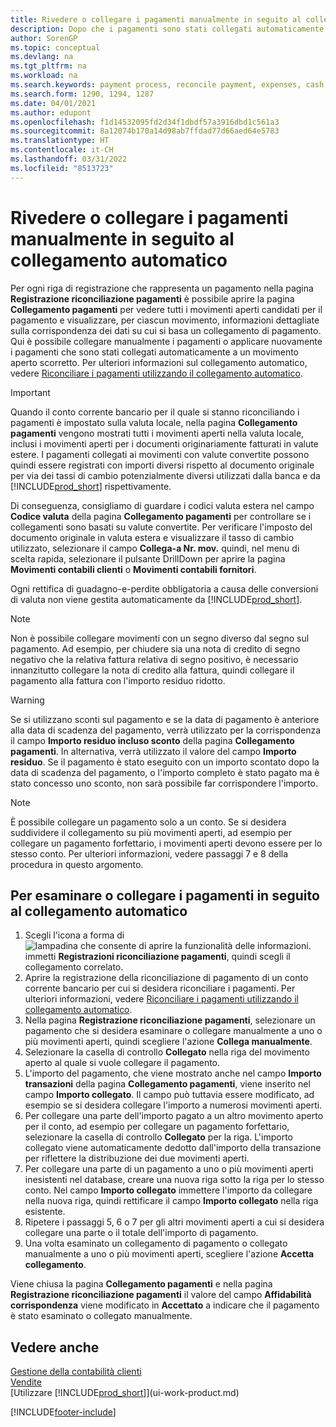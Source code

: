 ```yaml
---
title: Rivedere o collegare i pagamenti manualmente in seguito al collegamento automatico
description: Dopo che i pagamenti sono stati collegati automaticamente, è possibile verificare tutti i movimenti relativi a un pagamento e ricollegare manualmente i movimenti che sono stati collegati erroneamente.
author: SorenGP
ms.topic: conceptual
ms.devlang: na
ms.tgt_pltfrm: na
ms.workload: na
ms.search.keywords: payment process, reconcile payment, expenses, cash receipts
ms.search.form: 1290, 1294, 1287
ms.date: 04/01/2021
ms.author: edupont
ms.openlocfilehash: f1d14532095fd2d34f1dbdf57a3916dbd1c561a3
ms.sourcegitcommit: 8a12074b170a14d98ab7ffdad77d66aed64e5783
ms.translationtype: HT
ms.contentlocale: it-CH
ms.lasthandoff: 03/31/2022
ms.locfileid: "8513723"
---
```

# <a name="review-and-apply-payments-manually-after-automatic-application"></a>Rivedere o collegare i pagamenti manualmente in seguito al collegamento automatico
Per ogni riga di registrazione che rappresenta un pagamento nella pagina **Registrazione riconciliazione pagamenti** è possibile aprire la pagina **Collegamento pagamenti** per vedere tutti i movimenti aperti candidati per il pagamento e visualizzare, per ciascun movimento, informazioni dettagliate sulla corrispondenza dei dati su cui si basa un collegamento di pagamento. Qui è possibile collegare manualmente i pagamenti o applicare nuovamente i pagamenti che sono stati collegati automaticamente a un movimento aperto scorretto. Per ulteriori informazioni sul collegamento automatico, vedere [Riconciliare i pagamenti utilizzando il collegamento automatico](receivables-how-reconcile-payments-auto-application.md).

> [!IMPORTANT]  
>   Quando il conto corrente bancario per il quale si stanno riconciliando i pagamenti è impostato sulla valuta locale, nella pagina **Collegamento pagamenti** vengono mostrati tutti i movimenti aperti nella valuta locale, inclusi i movimenti aperti per i documenti originariamente fatturati in valute estere. I pagamenti collegati ai movimenti con valute convertite possono quindi essere registrati con importi diversi rispetto al documento originale per via dei tassi di cambio potenzialmente diversi utilizzati dalla banca e da [!INCLUDE[prod_short](includes/prod_short.md)] rispettivamente.

Di conseguenza, consigliamo di guardare i codici valuta estera nel campo **Codice valuta** della pagina **Collegamento pagamenti** per controllare se i collegamenti sono basati su valute convertite. Per verificare l'imposto del documento originale in valuta estera e visualizzare il tasso di cambio utilizzato, selezionare il campo **Collega-a Nr. mov.** quindi, nel menu di scelta rapida, selezionare il pulsante DrillDown per aprire la pagina **Movimenti contabili clienti** o **Movimenti contabili fornitori**.

Ogni rettifica di guadagno-e-perdite obbligatoria a causa delle conversioni di valuta non viene gestita automaticamente da [!INCLUDE[prod_short](includes/prod_short.md)].

> [!NOTE]  
>   Non è possibile collegare movimenti con un segno diverso dal segno sul pagamento. Ad esempio, per chiudere sia una nota di credito di segno negativo che la relativa fattura relativa di segno positivo, è necessario innanzitutto collegare la nota di credito alla fattura, quindi collegare il pagamento alla fattura con l'importo residuo ridotto.

> [!WARNING]  
>   Se si utilizzano sconti sul pagamento e se la data di pagamento è anteriore alla data di scadenza del pagamento, verrà utilizzato per la corrispondenza il campo **Importo residuo incluso sconto** della pagina **Collegamento pagamenti**. In alternativa, verrà utilizzato il valore del campo **Importo residuo**. Se il pagamento è stato eseguito con un importo scontato dopo la data di scadenza del pagamento, o l'importo completo è stato pagato ma è stato concesso uno sconto, non sarà possibile far corrispondere l'importo.

> [!NOTE]  
>   È possibile collegare un pagamento solo a un conto. Se si desidera suddividere il collegamento su più movimenti aperti, ad esempio per collegare un pagamento forfettario, i movimenti aperti devono essere per lo stesso conto. Per ulteriori informazioni, vedere passaggi 7 e 8 della procedura in questo argomento.

## <a name="to-review-or-apply-payments-after-automatic-application"></a>Per esaminare o collegare i pagamenti in seguito al collegamento automatico
1. Scegli l'icona a forma di ![lampadina che consente di aprire la funzionalità delle informazioni.](media/ui-search/search_small.png "Dimmi cosa vuoi fare") immetti **Registrazioni riconciliazione pagamenti**, quindi scegli il collegamento correlato.
2. Aprire la registrazione della riconciliazione di pagamento di un conto corrente bancario per cui si desidera riconciliare i pagamenti. Per ulteriori informazioni, vedere [Riconciliare i pagamenti utilizzando il collegamento automatico](receivables-how-reconcile-payments-auto-application.md).
3. Nella pagina **Registrazione riconciliazione pagamenti**, selezionare un pagamento che si desidera esaminare o collegare manualmente a uno o più movimenti aperti, quindi scegliere l'azione **Collega manualmente**.
4. Selezionare la casella di controllo **Collegato** nella riga del movimento aperto al quale si vuole collegare il pagamento.
5. L'importo del pagamento, che viene mostrato anche nel campo **Importo transazioni** della pagina **Collegamento pagamenti**, viene inserito nel campo **Importo collegato**. Il campo può tuttavia essere modificato, ad esempio se si desidera collegare l'importo a numerosi movimenti aperti.
6. Per collegare una parte dell'importo pagato a un altro movimento aperto per il conto, ad esempio per collegare un pagamento forfettario, selezionare la casella di controllo **Collegato** per la riga. L'importo collegato viene automaticamente dedotto dall'importo della transazione per riflettere la distribuzione dei due movimenti aperti.
7. Per collegare una parte di un pagamento a uno o più movimenti aperti inesistenti nel database, creare una nuova riga sotto la riga per lo stesso conto. Nel campo **Importo collegato** immettere l'importo da collegare nella nuova riga, quindi rettificare il campo **Importo collegato** nella riga esistente.
8. Ripetere i passaggi 5, 6 o 7 per gli altri movimenti aperti a cui si desidera collegare una parte o il totale dell'importo di pagamento.
9. Una volta esaminato un collegamento di pagamento o collegato manualmente a uno o più movimenti aperti, scegliere l'azione **Accetta collegamento**.

Viene chiusa la pagina **Collegamento pagamenti** e nella pagina **Registrazione riconciliazione pagamenti** il valore del campo **Affidabilità corrispondenza** viene modificato in **Accettato** a indicare che il pagamento è stato esaminato o collegato manualmente.

## <a name="see-also"></a>Vedere anche
[Gestione della contabilità clienti](receivables-manage-receivables.md)  
[Vendite](sales-manage-sales.md)  
[Utilizzare [!INCLUDE[prod_short](includes/prod_short.md)]](ui-work-product.md)


[!INCLUDE[footer-include](includes/footer-banner.md)]